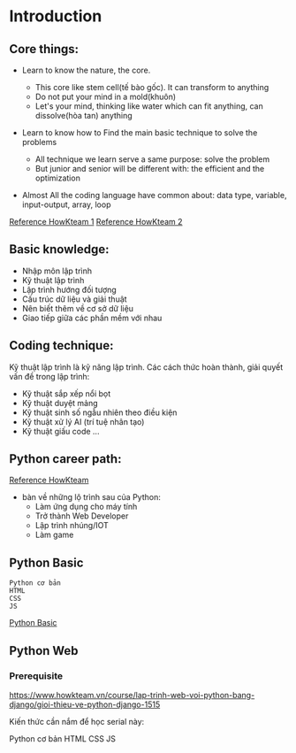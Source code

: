 # Introduction
## Core things:
- Learn to know the nature, the core.
	- This core like stem cell(tế bào gốc). It can transform to anything
	- Do not put your mind in a mold(khuôn)
	- Let's your mind, thinking like water which can fit anything, can dissolve(hòa tan) anything 
- Learn to know how to Find the main basic technique to solve the problems
	- All technique we learn serve a same purpose: solve the problem
	- But junior and senior will be different with: the efficient and the optimization

- Almost All the coding language have common about: data type, variable, input-output, array, loop

[Reference HowKteam 1](https://www.howkteam.vn/course/con-duong-de-ban-tro-thanh-lap-trinh-vien/hoc-lap-trinh-tu-con-so-%E2%80%9Cmot%E2%80%9D-77)
[Reference HowKteam 2](https://www.howkteam.vn/course/lo-trinh-tro-thanh-lap-trinh-vien-python/con-duong-de-ban-tro-thanh-lap-trinh-vien-1514)

## Basic knowledge:
- Nhập môn lập trình
- Kỹ thuật lập trình
- Lập trình hướng đối tượng
- Cấu trúc dữ liệu và giải thuật
- Nên biết thêm về cơ sở dữ liệu
- Giao tiếp giữa các phần mềm với nhau

## Coding technique:
Kỹ thuật lập trình là kỹ năng lập trình. Các cách thức hoàn thành, giải quyết vấn đề trong lập trình:
- Kỹ thuật sắp xếp nổi bọt
- Kỹ thuật duyệt mảng
- Kỹ thuật sinh số ngẫu nhiên theo điều kiện
- Kỹ thuật xử lý AI (trí tuệ nhân tạo)
- Kỹ thuật giấu code
...

## Python career path:
[Reference HowKteam](https://www.howkteam.vn/course/ky-thuat-lap-trinh-that-su-la-gi/lo-trinh-tro-thanh-lap-trinh-vien-python-2627)

- bàn về những lộ trình sau của Python:
	- Làm ứng dụng cho máy tính
	- Trở thành Web Developer
	- Lập trình nhúng/IOT
	- Làm game

## Python Basic
```
Python cơ bản
HTML 
CSS
JS
```
[Python Basic](https://www.howkteam.vn/course/cai-dat-moi-truong-python/gioi-thieu-ngon-ngu-lap-trinh-python-1535)

## Python Web
### Prerequisite

https://www.howkteam.vn/course/lap-trinh-web-voi-python-bang-django/gioi-thieu-ve-python-django-1515

Kiến thức cần nắm để học serial này:

Python cơ bản
HTML 
CSS
JS



